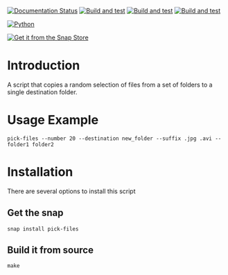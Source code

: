 [![Documentation Status](https://readthedocs.org/projects/filechooser/badge/?version=latest)](https://filechooser.readthedocs.io/en/latest/?badge=latest)
[![Build and test](https://github.com/nicolasbock/filechooser/actions/workflows/python-package.yaml/badge.svg)](https://github.com/nicolasbock/filechooser/actions/workflows/python-package.yaml)
[![Build and test](https://github.com/nicolasbock/filechooser/actions/workflows/go-package.yaml/badge.svg)](https://github.com/nicolasbock/filechooser/actions/workflows/go-package.yaml)
[![Build and test](https://github.com/nicolasbock/filechooser/actions/workflows/snap-package.yaml/badge.svg)](https://github.com/nicolasbock/filechooser/actions/workflows/snap-package.yaml)

[![Python](https://badge.fury.io/py/filechooser.svg)](https://badge.fury.io/py/filechooser)

[![Get it from the Snap Store](https://snapcraft.io/static/images/badges/en/snap-store-black.svg)](https://snapcraft.io/pick-files)

# Introduction

A script that copies a random selection of files from a set of folders
to a single destination folder.

# Usage Example

```console
pick-files --number 20 --destination new_folder --suffix .jpg .avi -- folder1 folder2
```

# Installation

There are several options to install this script

## Get the snap

```console
snap install pick-files
```

## Build it from source

```console
make
```
